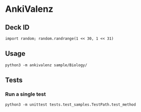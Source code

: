 # AnkiValenz

## Deck ID

```
import random; random.randrange(1 << 30, 1 << 31)
```

## Usage

```
python3 -m ankivalenz sample/Biology/
```

## Tests

### Run a single test

```
python3 -m unittest tests.test_samples.TestPath.test_method
```
